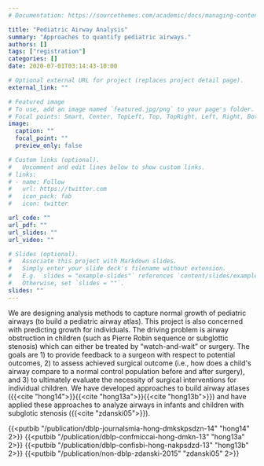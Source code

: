 ```yaml
---
# Documentation: https://sourcethemes.com/academic/docs/managing-content/

title: "Pediatric Airway Analysis"
summary: "Approaches to quantify pediatric airways."
authors: []
tags: ["registration"]
categories: []
date: 2020-07-01T03:14:43-10:00

# Optional external URL for project (replaces project detail page).
external_link: ""

# Featured image
# To use, add an image named `featured.jpg/png` to your page's folder.
# Focal points: Smart, Center, TopLeft, Top, TopRight, Left, Right, BottomLeft, Bottom, BottomRight.
image:
  caption: ""
  focal_point: ""
  preview_only: false

# Custom links (optional).
#   Uncomment and edit lines below to show custom links.
# links:
# - name: Follow
#   url: https://twitter.com
#   icon_pack: fab
#   icon: twitter

url_code: ""
url_pdf: ""
url_slides: ""
url_video: ""

# Slides (optional).
#   Associate this project with Markdown slides.
#   Simply enter your slide deck's filename without extension.
#   E.g. `slides = "example-slides"` references `content/slides/example-slides.md`.
#   Otherwise, set `slides = ""`.
slides: ""
---
```


We are designing analysis methods to capture normal growth of pediatric airways (to build a pediatric airway atlas). This project is also concerned with predicting growth for individuals. The driving problem is airway obstruction in children (such as Pierre Robin sequence or subglottic stenosis) which can either be treated by “watch-and-wait” or surgery. The goals are 1) to provide feedback to a surgeon with respect to potential outcomes, 2) to assess achieved surgical outcome (i.e., how does a child's airway compare to a normal control population before and after surgery), and 3) to ultimately evaluate the necessity of surgical interventions for individual children. We have developed approaches to build airway atlases ({{<cite "hong14">}}{{<cite "hong13a">}}{{<cite "hong13b">}}) and have applied these approaches to analyze airways in infants and children with subglotic stenosis ({{<cite "zdanski05">}}).

{{<putbib "/publication/dblp-journalsmia-hong-dmkskpsdzn-14" "hong14" 2>}}
{{<putbib "/publication/dblp-confmiccai-hong-dmkn-13" "hong13a" 2>}}
{{<putbib "/publication/dblp-confisbi-hong-nakpsdzd-13" "hong13b" 2>}}
{{<putbib "/publication/non-dblp-zdanski-2015" "zdanski05" 2>}}

